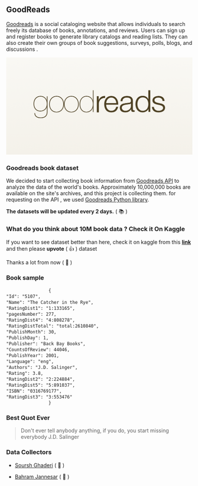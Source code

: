 
## GoodReads

[Goodreads](https://www.goodreads.com/) is a social cataloging website that allows individuals to search freely its database of books, annotations, and reviews. Users can sign up and register books to generate library catalogs and reading lists. They can also create their own groups of book suggestions, surveys, polls, blogs, and discussions .

![](https://github.com/BahramJannesar/Goodreads-book-dataset/blob/master/image/goodreads_logo.png)

### Goodreads book dataset

We decided to start collecting book information from [Goodreads API](https://www.goodreads.com/api) to analyze the data of the world's books. Approximately 10,000,000 books are available on the site's archives, and this project is collecting them. for requesting on the API , we used [Goodreads Python library](https://pypi.org/project/Goodreads/).

**The datasets will be updated every 2 days.** ( :books: )

### What do you think about 10M book data ? Check it On Kaggle

If you want to see dataset better than here, check it on kaggle from this [**link**](https://www.kaggle.com/bahramjannesarr/goodreads-books-dataset) and then please **upvote** ( :+1: ) dataset

Thanks a lot from now ( :green_heart: )

    
### Book sample
        
                    {
    "Id": "5107",
    "Name": "The Catcher in the Rye",
    "RatingDist1": "1:133165",
    "pagesNumber": 277,
    "RatingDist4": "4:808278",
    "RatingDistTotal": "total:2610840",
    "PublishMonth": 30,
    "PublishDay": 1,
    "Publisher": "Back Bay Books",
    "CountsOfReview": 44046,
    "PublishYear": 2001,
    "Language": "eng",
    "Authors": "J.D. Salinger",
    "Rating": 3.8,
    "RatingDist2": "2:224884",
    "RatingDist5": "5:891037",
    "ISBN": "0316769177",
    "RatingDist3": "3:553476"
                    }
                    
### Best Quot Ever 

> Don't ever tell anybody anything, if you do, you start missing everybody
  J.D. Salinger
   
### Data Collectors

* [Soursh Ghaderi](https://github.com/SoroushGhaderi) ( :hammer: )

* [Bahram Jannesar](https://github.com/BahramJannesar) ( :hammer: )

